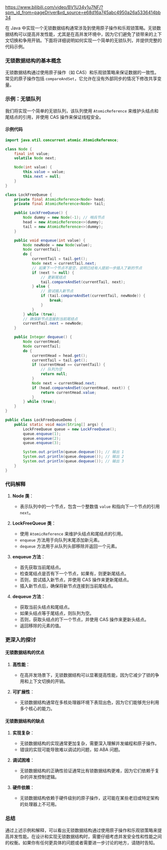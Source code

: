 https://www.bilibili.com/video/BV1U34y1u7NF/?spm_id_from=pageDriver&vd_source=e68d16a745abc4950a26a5336414bb34

在 Java 中实现一个无锁数据结构通常涉及到使用原子操作和乐观锁策略。无锁数据结构可以提高并发性能，尤其是在高并发环境中，因为它们避免了锁带来的上下文切换和争用开销。下面将详细说明如何实现一个简单的无锁队列，并提供完整的代码示例。

### 无锁数据结构的基本概念

无锁数据结构通过使用原子操作（如 CAS）和乐观锁策略来保证数据的一致性。常见的原子操作包括 `compareAndSet`，它允许在没有外部同步的情况下修改共享变量。

### 示例：无锁队列

我们将实现一个简单的无锁队列，该队列使用 `AtomicReference` 来维护头结点和尾结点的引用，并使用 CAS 操作来保证线程安全。

#### 示例代码

```java
import java.util.concurrent.atomic.AtomicReference;

class Node {
    final int value;
    volatile Node next;

    Node(int value) {
        this.value = value;
        this.next = null;
    }
}

class LockFreeQueue {
    private final AtomicReference<Node> head;
    private final AtomicReference<Node> tail;

    public LockFreeQueue() {
        Node dummy = new Node(-1); // 哨兵节点
        head = new AtomicReference<>(dummy);
        tail = new AtomicReference<>(dummy);
    }

    public void enqueue(int value) {
        Node newNode = new Node(value);
        Node currentTail;
        do {
            currentTail = tail.get();
            Node next = currentTail.next;
            // 如果下一个节点不是空，说明已经有人提前一步插入了新的节点
            if (next != null) {
                // 更新尾结点
                tail.compareAndSet(currentTail, next);
            } else {
                // 尝试插入新节点
                if (tail.compareAndSet(currentTail, newNode)) {
                    break;
                }
            }
        } while (true);
        // 确保新节点连接到当前尾结点
        currentTail.next = newNode;
    }

    public Integer dequeue() {
        Node currentHead;
        Node currentTail;
        do {
            currentHead = head.get();
            currentTail = tail.get();
            if (currentHead == currentTail) {
                // 队列为空
                return null;
            }
            Node next = currentHead.next;
            if (head.compareAndSet(currentHead, next)) {
                return currentHead.value;
            }
        } while (true);
    }
}

public class LockFreeQueueDemo {
    public static void main(String[] args) {
        LockFreeQueue queue = new LockFreeQueue();
        queue.enqueue(1);
        queue.enqueue(2);
        queue.enqueue(3);

        System.out.println(queue.dequeue()); // 输出 1
        System.out.println(queue.dequeue()); // 输出 2
        System.out.println(queue.dequeue()); // 输出 3
    }
}
```

### 代码解释

1. **Node 类**：

   - 表示队列中的一个节点，包含一个整数值 `value` 和指向下一个节点的引用 `next`。

2. **LockFreeQueue 类**：

   - 使用 `AtomicReference` 来维护头结点和尾结点的引用。
   - `enqueue` 方法用于向队列末尾添加新元素。
   - `dequeue` 方法用于从队列头部移除并返回一个元素。

3. **enqueue 方法**：

   - 首先获取当前尾结点。
   - 检查尾结点是否有下一个节点，如果有，则更新尾结点。
   - 否则，尝试插入新节点，并使用 CAS 操作来更新尾结点。
   - 插入新节点后，确保将新节点连接到当前尾结点。

4. **dequeue 方法**：
   - 获取当前头结点和尾结点。
   - 如果头结点等于尾结点，则队列为空。
   - 否则，获取头结点的下一个节点，并使用 CAS 操作来更新头结点。
   - 返回移除的元素的值。

### 更深入的探讨

#### 无锁数据结构的优点

1. **高性能**：

   - 在高并发场景下，无锁数据结构可以显著提高性能，因为它减少了锁的争用和上下文切换的开销。

2. **可扩展性**：
   - 无锁数据结构通常在多核处理器环境下表现出色，因为它们能够充分利用多个核心的能力。

#### 无锁数据结构的缺点

1. **实现复杂**：

   - 无锁数据结构的实现通常更加复杂，需要深入理解并发编程和原子操作。
   - 错误的实现可能导致难以调试的问题，如 ABA 问题。

2. **调试困难**：

   - 无锁数据结构的正确性验证通常比有锁数据结构更难，因为它们依赖于复杂的并发控制逻辑。

3. **硬件依赖**：
   - 无锁数据结构依赖于硬件级别的原子操作，这可能在某些老旧或特定架构的处理器上不可用。

### 总结

通过上述示例和解释，可以看出无锁数据结构通过使用原子操作和乐观锁策略来提高并发性能。在设计和实现无锁数据结构时，需要仔细考虑并发安全性和性能之间的权衡。如果你有任何更具体的问题或者需要进一步讨论的地方，请随时告知。
